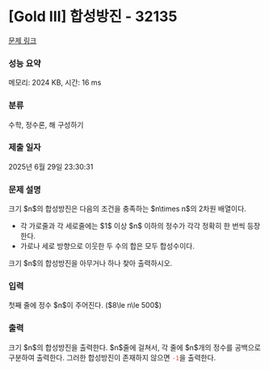 # [Gold III] 합성방진 - 32135 

[문제 링크](https://www.acmicpc.net/problem/32135) 

### 성능 요약

메모리: 2024 KB, 시간: 16 ms

### 분류

수학, 정수론, 해 구성하기

### 제출 일자

2025년 6월 29일 23:30:31

### 문제 설명

<p>크기 $n$의 합성방진은 다음의 조건을 충족하는 $n\times n$의 2차원 배열이다.</p>

<ul>
	<li>각 가로줄과 각 세로줄에는 $1$ 이상 $n$ 이하의 정수가 각각 정확히 한 번씩 등장한다.</li>
	<li>가로나 세로 방향으로 이웃한 두 수의 합은 모두 합성수이다.</li>
</ul>

<p>크기 $n$의 합성방진을 아무거나 하나 찾아 출력하시오.</p>

### 입력 

 <p>첫째 줄에 정수 $n$이 주어진다. ($8\le n\le 500$)</p>

### 출력 

 <p>크기 $n$의 합성방진을 출력한다. $n$줄에 걸쳐서, 각 줄에 $n$개의 정수를 공백으로 구분하여 출력한다. 그러한 합성방진이 존재하지 않으면 <span style="color:#e74c3c;"><code>-1</code></span>을 출력한다.</p>

